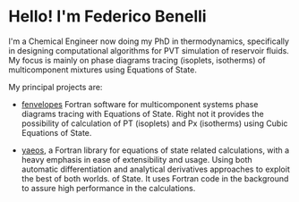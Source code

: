 # Hello! I'm Federico Benelli
I'm a Chemical Engineer now doing my PhD in thermodynamics, specifically
in designing computational algorithms for PVT simulation of reservoir fluids.
My focus is mainly on phase diagrams tracing (isoplets, isotherms) of multicomponent
mixtures using Equations of State.

My principal projects are:

- [fenvelopes](https://www.github.com/fedebenelli/fenvelopes) Fortran software
  for multicomponent systems phase diagrams tracing with Equations of State.
  Right not it provides the possibility of calculation of PT (isoplets) and
  Px (isotherms) using Cubic Equations of State.

- [yaeos](https://www.github.com/fedebenelli/yaeos), a Fortran library for
  equations of state related calculations, with a heavy emphasis in
  ease of extensibility and usage. Using both automatic differentiation
  and analytical derivatives approaches to exploit the best of both worlds.
  of State. It uses Fortran code in the background to assure high performance
  in the calculations.
